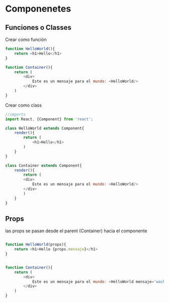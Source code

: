 # Componenetes
## Funciones o Classes
Crear como función

```javascript
function HelloWorld(){
	return <h1>Hello</h1>
} 

function Container(){
	return (
		<div>
			Este es un mensaje para el mundo: <HelloWorld/>
		</div>
	)
}
```


Crear como class
```javascript
//imports
import React, {Component} from 'react';

class HelloWorld extends Component{
	render(){
		return (
			<h1>Hello</h1>
		)
	}
} 

class Container extends Component{
	render(){
		return (
		<div>
			Este es un mensaje para el mundo: <HelloWorld/>
		</div>
		)
	}
}
```

## Props
las props se pasan desde el parent (Container) hacia el componente

```javascript

function HelloWorld(props){
	return <h1>Hello {props.mensaje}</h1>
} 


function Container(){
	return (
		<div>
			Este es un mensaje para el mundo: <HelloWorld mensaje='wachines'/>
		</div>
	)
}
```